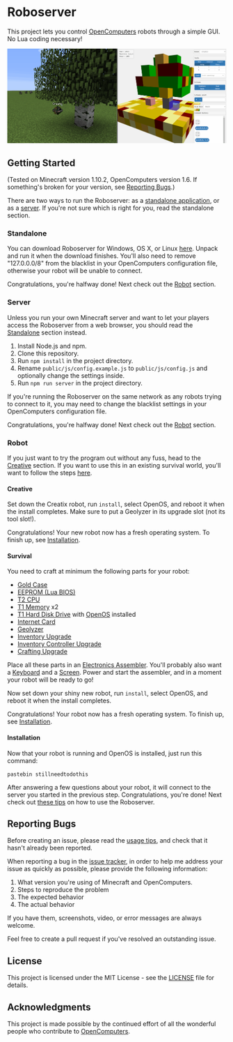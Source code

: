 # Roboserver

This project lets you control [OpenComputers](http://ocdoc.cil.li/) robots through a simple GUI. No Lua coding necessary!

![A robot being controlled by the Roboserver](public/assets/tree.gif)

## Getting Started

(Tested on Minecraft version 1.10.2, OpenComputers version 1.6. If something's broken for your version, see [Reporting Bugs](#reporting-bugs).)

There are two ways to run the Roboserver: as a [standalone application](#standalone), or as a [server](#server). If you're not sure which is right for you, read the standalone section.

### Standalone

You can download Roboserver for Windows, OS X, or Linux [here](). Unpack and run it when the download finishes. You'll also need to remove "127.0.0.0/8" from the blacklist in your OpenComputers configuration file, otherwise your robot will be unable to connect.

Congratulations, you're halfway done! Next check out the [Robot](#robot) section.

### Server

Unless you run your own Minecraft server and want to let your players access the Roboserver from a web browser, you should read the [Standalone](#standalone) section instead.

1. Install Node.js and npm.
2. Clone this repository.
3. Run ```npm install``` in the project directory.
4. Rename ```public/js/config.example.js``` to ```public/js/config.js``` and optionally change the settings inside.
5. Run ```npm run server``` in the project directory.

If you're running the Roboserver on the same network as any robots trying to connect to it, you may need to change the blacklist settings in your OpenComputers configuration file.

Congratulations, you're halfway done! Next check out the [Robot](#robot) section.

### Robot

If you just want to try the program out without any fuss, head to the [Creative](#creative) section. If you want to use this in an existing survival world, you'll want to follow the steps [here](#survival).

#### Creative

Set down the Creatix robot, run ```install```, select OpenOS, and reboot it when the install completes. Make sure to put a Geolyzer in its upgrade slot (not its tool slot!).

Congratulations! Your new robot now has a fresh operating system. To finish up, see [Installation](#installation).

#### Survival

You need to craft at minimum the following parts for your robot:
* [Gold Case](http://crafting-guide.com/browse/opencomputers/computer_case_tier_2/)
* [EEPROM (Lua BIOS)](http://crafting-guide.com/browse/opencomputers/eeprom_lua_bios/)
* [T2 CPU](http://crafting-guide.com/browse/opencomputers/central_processing_unit_cpu_tier_2/)
* [T1 Memory](http://crafting-guide.com/browse/opencomputers/memory_tier_1/) x2
* [T1 Hard Disk Drive](http://crafting-guide.com/browse/opencomputers/hard_disk_drive_tier_1/) with [OpenOS](http://crafting-guide.com/browse/opencomputers/floppy_disk_openos/) installed
* [Internet Card](http://crafting-guide.com/browse/opencomputers/internet_card/)
* [Geolyzer](http://crafting-guide.com/browse/opencomputers/geolyzer/)
* [Inventory Upgrade](http://crafting-guide.com/browse/opencomputers/inventory_upgrade/)
* [Inventory Controller Upgrade](http://crafting-guide.com/browse/opencomputers/inventory_controller_upgrade/)
* [Crafting Upgrade](http://crafting-guide.com/browse/opencomputers/crafting_upgrade/)

Place all these parts in an [Electronics Assembler](http://crafting-guide.com/browse/opencomputers/electronics_assembler/). You'll probably also want a [Keyboard](http://crafting-guide.com/browse/opencomputers/keyboard/) and a [Screen](http://crafting-guide.com/browse/opencomputers/screen_tier_1/). Power and start the assembler, and in a moment your robot will be ready to go!

Now set down your shiny new robot, run ```install```, select OpenOS, and reboot it when the install completes.

Congratulations! Your robot now has a fresh operating system. To finish up, see [Installation](#installation).

#### Installation

Now that your robot is running and OpenOS is installed, just run this command:

```
pastebin stillneedtodothis
```

After answering a few questions about your robot, it will connect to the server you started in the previous step. Congratulations, you're done! Next check out [these tips](tips.md) on how to use the Roboserver.

## Reporting Bugs

Before creating an issue, please read the [usage tips](tips.md), and check that it hasn't already been reported.

When reporting a bug in the [issue tracker](https://github.com/dunstad/roboserver/issues?q=is%3Aopen), in order to help me address your issue as quickly as possible, please provide the following information:

1. What version you're using of Minecraft and OpenComputers.
1. Steps to reproduce the problem
2. The expected behavior
3. The actual behavior

If you have them, screenshots, video, or error messages are always welcome.

Feel free to create a pull request if you've resolved an outstanding issue.

## License

This project is licensed under the MIT License - see the [LICENSE](LICENSE) file for details.

## Acknowledgments

This project is made possible by the continued effort of all the wonderful people who contribute to [OpenComputers](https://github.com/MightyPirates/OpenComputers).